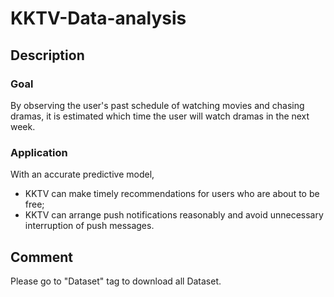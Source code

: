 # KKTV-Data-analysis
## Description
### Goal
By observing the user's past schedule of watching movies and chasing dramas, it is estimated which time the user will watch dramas in the next week.

### Application
With an accurate predictive model,

- KKTV can make timely recommendations for users who are about to be free;
- KKTV can arrange push notifications reasonably and avoid unnecessary interruption of push messages.

## Comment
Please go to "Dataset" tag to download all Dataset.
